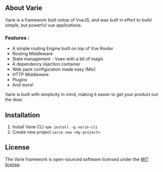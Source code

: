 ## About Varie

Varie is a framework built ontop of VueJS, and was built in effort to build simple, but powerful vue applications.

### Features : 
 
- A simple routing Engine built on top of Vue Router
- Routing Middleware
- State management - Vuex with a bit of magic
- A dependency injection container 
- Web pack configuration made easy (Mix)
- HTTP Middleware
- Plugins
- And more!

Varie is built with simplicity in mind, making it easier to get your product out the door.

## Installation

1. Install Varie CLI
    `npm install -g varie-cli`
2. Create new project
    `varie new <my-project>`

## License

The Varie framework is open-sourced software licensed under the [MIT license](http://opensource.org/licenses/MIT).